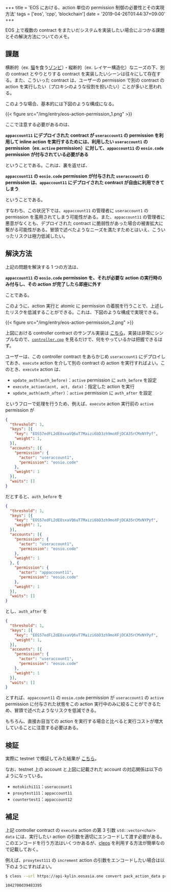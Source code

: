 +++
title = 'EOS における、action 単位の permission 制御の必要性とその実現方法'
tags = ['eos', 'cpp', 'blockchain']
date = '2019-04-26T01:44:37+09:00'
+++

EOS 上で複数の contract をまたいだシステムを実装したい場合にぶつかる課題とその解決方法についてのメモ。

<!--more-->

## 課題

横断的（ex. [猫](https://www.cryptokitties.co)を食う[ゾンビ](https://cryptozombies.io)）・縦断的（ex. レイヤー構造化）なニーズの下、別の contract とやりとりする contract を実装したいシーンは往々にして存在する。また、こういった contract は、ユーザーの permission で別の contract の action を実行したい（プロキシのような役割を担いたい）ことが多いと思われる。

このような場合、基本的には下図のような構成になる。

{{< figure src="/img/entry/eos-action-permission_1.png" >}}

ここで注意する必要があるのは、

__`appaccount11` にデプロイされた contract が `useraccount1` の permission を利用して inline action を実行するためには、利用したい `useraccount1` の permission（ex. `active` permission）に対して、`appaccount11` の `eosio.code` permission が付与されている必要がある__

ということである。これは、裏を返せば、

__`appaccount11` の `eosio.code` permission が付与された `useraccount1` の permission は、`appaccount11` にデプロイされた contract が自由に利用できてしまう__

ということである。

すなわち、この状況下では、`appaccount11` の管理者に `useraccount1` の permission を濫用されてしまう可能性がある。また、`appaccount11` の管理者に悪意がなくとも、デプロイされた contract に脆弱性があった場合の被害拡大に繋がる可能性がある。冒頭で述べたようなニーズを満たすためとはいえ、こういったリスクは極力低減したい。

## 解決方法

上記の問題を解決する 1 つの方法は、

__`appaccount11` の `eosio.code` permission を、それが必要な action の実行時のみ付与し、その action が完了したら即座に外す__

ことである。

このように、action 実行と atomic に permission の着脱を行うことで、上述したリスクを低減することができる。これは、下図のような構成で実現できる。

{{< figure src="/img/entry/eos-action-permission_2.png" >}}

上図における controller contract のサンプル実装は [こちら](https://github.com/m0t0k1ch1/sandbox/tree/master/eos/action-permission/controller)。実装は非常にシンプルなので、[`controller.cpp`](https://github.com/m0t0k1ch1/sandbox/blob/master/eos/action-permission/controller/controller.cpp) を見るだけで、何をやっているかは把握できるはず。

ユーザーは、この controller contract をあらかじめ `useraccount1` にデプロイしておき、`execute` action を介して別の contract の action を実行すればよい。このとき、`execute` action は、

- `update_auth(auth_before)`：`active` permission に `auth_before` を設定
- `execute_action(acnt, act, data)`：指定した action を実行
- `update_auth(auth_after)`：`active` permission に `auth_after` を設定

というフローで処理を行うため、例えば、`execute` action 実行前の `active` permission が

``` json
{
  "threshold": 1,
  "keys": [{
    "key": "EOS57edFL2dE8sxaVQ6uT7Maizi6bD3zh9moXFjDCA35rCMxNYPyf",
    "weight": 1,
  }],
  "accounts": [{
    "permission": {
      "actor": "useraccount1",
      "permission": "eosio.code"
    },
    "weight": 1
  }],
  "waits": []
}
```

だとすると、`auth_before` を

``` json
{
  "threshold": 1,
  "keys": [{
    "key": "EOS57edFL2dE8sxaVQ6uT7Maizi6bD3zh9moXFjDCA35rCMxNYPyf",
    "weight": 1,
  }],
  "accounts": [{
    "permission": {
      "actor": "useraccount1",
      "permission": "eosio.code"
    },
    "weight": 1
  }, {
    "permission": {
      "actor": "appaccount11",
      "permission": "eosio.code"
    },
    "weight": 1
  }],
  "waits": []
}
```

とし、`auth_after` を

``` json
{
  "threshold": 1,
  "keys": [{
    "key": "EOS57edFL2dE8sxaVQ6uT7Maizi6bD3zh9moXFjDCA35rCMxNYPyf",
    "weight": 1,
  }],
  "accounts": [{
    "permission": {
      "actor": "useraccount1",
      "permission": "eosio.code"
    },
    "weight": 1
  }],
  "waits": []
}
```

とすれば、`appaccount11` の `eosio.code` permission が `useraccount1` の `active` permission に付与された状態をこの action 実行中のみに絞ることができるため、冒頭で述べたようなリスクを低減できる。

もちろん、直接お目当ての action を実行する場合と比べると実行コストが増大していることに注意する必要はある。

## 検証

実際に testnet で検証してみた結果が [こちら](https://kylin.eosx.io/tx/fe1e0fbc4091d8151e53ce1d18ace3b63722150b5afd6e64bccb8961076e0774?listView=traces)。

なお、testnet 上の account と上図に記載された account の対応関係は以下のようになっている。

- `motokichi111`：`useraccount1`
- `proxytest111`：`appaccount11`
- `countertest1`：`appaccount12`

## 補足

上記 controller contract の `execute` action の第 3 引数 `std::vector<char> data` には、実行したい action の引数を適切にエンコードして渡す必要がある。このエンコードを行う方法はいくつかあるが、[cleos](https://developers.eos.io/eosio-cleos/docs) を利用する方法が簡単なので記載しておく。

例えば、`proxytest111` の `increment` action の引数をエンコードしたい場合は以下のようにすればよい。

``` sh
$ cleos --url https://api-kylin.eosasia.one convert pack_action_data proxytest111 increment '{"me":"motokichi111"}'
```

``` txt
1042700d39483395
```
